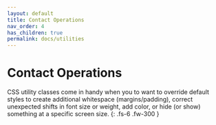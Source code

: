 ```yaml
---
layout: default
title: Contact Operations
nav_order: 4
has_children: true
permalink: docs/utilities
---
```


# Contact Operations

CSS utility classes come in handy when you to want to override default styles to create additional whitespace (margins/padding), correct unexpected shifts in font size or weight, add color, or hide (or show) something at a specific screen size.
{: .fs-6 .fw-300 }

